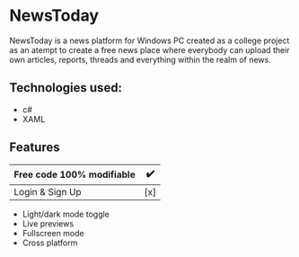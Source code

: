 
# NewsToday

NewsToday is a news platform for Windows PC created as a college project as an atempt to create a free news place where everybody can upload their own articles, reports, threads and everything within the realm of news. 



## Technologies used:

* c#
* XAML


## Features

| Free code 100% modifiable |:heavy_check_mark:|
|---------------------------|------------------|
| Login & Sign Up           | [x]              |

- Light/dark mode toggle
- Live previews
- Fullscreen mode
- Cross platform

